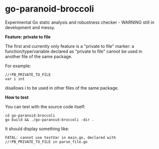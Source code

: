 # go-paranoid-broccoli
Experimental Go static analysis and robustness checker - WARNING still in development and messy.

**Feature: private to file**

The first and currently only feature is a "private to file" marker: a function/type/variable declared as "private to file" cannot be used in another file of the same package.

For example:
```
//!PB_PRIVATE_TO_FILE
var i int
```
disallows i to be used in other files of the same package.

**How to test**

You can test with the source code itself:

```
cd go-paranoid-broccoli
go build && ./go-paranoid-broccoli -dir .
```

It should display something like:
```
FATAL: cannot use testVar in main.go, declared with //!PB_PRIVATE_TO_FILE in parse_file.go
```
